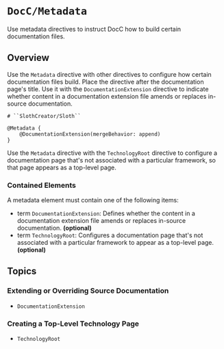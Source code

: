 # ``DocC/Metadata``

Use metadata directives to instruct DocC how to build certain documentation files.

## Overview

Use the `Metadata` directive with other directives to configure how certain documentation files build. Place the directive after the documentation page's title. Use it with the ``DocumentationExtension`` directive to indicate whether content in a documentation extension file amends or replaces in-source documentation.

```
# ``SlothCreator/Sloth``

@Metadata {
    @DocumentationExtension(mergeBehavior: append)
}
````

Use the `Metadata` directive with the ``TechnologyRoot`` directive to configure a documentation page that's not associated with a particular framework, so that page appears as a top-level page.

### Contained Elements

A metadata element must contain one of the following items:

- term ``DocumentationExtension``: Defines whether the content in a documentation extension file amends or replaces in-source documentation. **(optional)**
- term ``TechnologyRoot``: Configures a documentation page that's not associated with a particular framework to appear as a top-level page. **(optional)**

## Topics

### Extending or Overriding Source Documentation

- ``DocumentationExtension``

### Creating a Top-Level Technology Page

- ``TechnologyRoot``

<!-- Copyright (c) 2021 Apple Inc and the Swift Project authors. All Rights Reserved. -->
